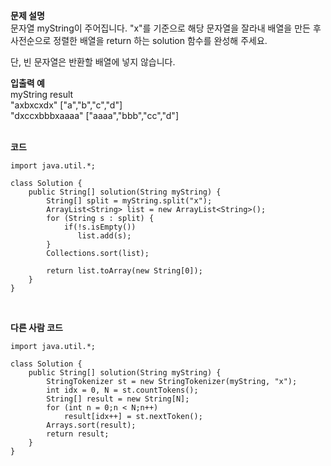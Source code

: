 
**문제 설명**<br>
문자열 myString이 주어집니다. "x"를 기준으로 해당 문자열을 잘라내 배열을 만든 후 사전순으로 정렬한 배열을 return 하는 solution 함수를 완성해 주세요.

단, 빈 문자열은 반환할 배열에 넣지 않습니다.<br>

**입출력 예**<br>
myString	result<br>
"axbxcxdx"	["a","b","c","d"]<br>
"dxccxbbbxaaaa"	["aaaa","bbb","cc","d"]<br>
<br>

**코드**
```
import java.util.*;

class Solution {
    public String[] solution(String myString) {
        String[] split = myString.split("x");
        ArrayList<String> list = new ArrayList<String>();
        for (String s : split) {
            if(!s.isEmpty())    
               list.add(s);
        }
        Collections.sort(list);
        
        return list.toArray(new String[0]);
    }
}
```
<br>

**다른 사람 코드**
```
import java.util.*;

class Solution {
    public String[] solution(String myString) {
        StringTokenizer st = new StringTokenizer(myString, "x");
        int idx = 0, N = st.countTokens();
        String[] result = new String[N];
        for (int n = 0;n < N;n++)
            result[idx++] = st.nextToken();
        Arrays.sort(result);
        return result;
    }
}
```
